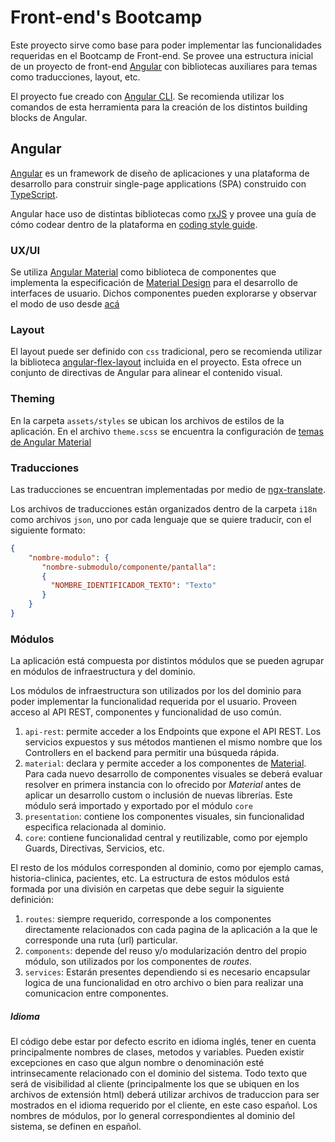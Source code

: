 # Front-end's Bootcamp

Este proyecto sirve como base para poder implementar las funcionalidades requeridas en el Bootcamp de Front-end. Se provee una estructura inicial de un proyecto de front-end [Angular](https://angular.io) con bibliotecas auxiliares para temas como traducciones, layout, etc.

El proyecto fue creado con [Angular CLI](https://www.npmjs.com/package/@angular/cli#usage). Se recomienda utilizar los comandos de esta herramienta para la creación de los distintos building blocks de Angular.

## Angular

[Angular](https://angular.io/guide/what-is-angular) es un framework de diseño de aplicaciones y una plataforma de desarrollo para construir single-page applications (SPA) construido con [TypeScript](https://www.typescriptlang.org/).

Angular hace uso de distintas bibliotecas como [rxJS](https://rxjs.dev/guide/overview) y provee una guía de cómo codear dentro de la plataforma en [coding style guide](https://angular.io/guide/styleguide).

### UX/UI

Se utiliza [Angular Material](https://material.angular.io) como biblioteca de componentes que implementa la especificación de [Material Design](https://material.io/design) para el desarrollo de interfaces de usuario. Dichos componentes pueden explorarse y observar el modo de uso desde [acá](https://material.angular.io/components/categories)

### Layout

El layout puede ser definido con `css` tradicional, pero se recomienda utilizar la biblioteca [angular-flex-layout](https://github.com/angular/flex-layout) incluida en el proyecto. Esta ofrece un conjunto de directivas de Angular para alinear el contenido visual.

### Theming

En la carpeta `assets/styles` se ubican los archivos de estilos de la aplicación. En el archivo `theme.scss` se encuentra la configuración de [temas de Angular Material](https://material.angular.io/guide/theming)
### Traducciones

Las traducciones se encuentran implementadas por medio de [ngx-translate](https://github.com/ngx-translate/core).

Los archivos de traducciones están organizados dentro de la carpeta `i18n` como archivos `json`, uno por cada lenguaje que se quiere traducir, con el siguiente formato:

```json
{
    "nombre-modulo": {
       "nombre-submodulo/componente/pantalla": 
	   {
         "NOMBRE_IDENTIFICADOR_TEXTO": "Texto"
       }
    }
}
```

### Módulos

La aplicación está compuesta por distintos módulos que se pueden agrupar en módulos de infraestructura y del dominio.

Los módulos de infraestructura son utilizados por los del dominio para poder implementar la funcionalidad requerida por el usuario. Proveen acceso al API REST, componentes y funcionalidad de uso común.

1. `api-rest`: permite acceder a los Endpoints que expone el API REST. Los servicios expuestos y sus métodos mantienen el mismo nombre que los Controllers en el backend para permitir una búsqueda rápida.
3. `material`: declara y permite acceder a los componentes de [Material](https://material.angular.io/). Para cada nuevo desarrollo de componentes visuales se deberá evaluar resolver en primera instancia con lo ofrecido por *Material* antes de aplicar un desarrollo custom o inclusión de nuevas librerías. Este módulo será importado y exportado por el módulo `core`
4. `presentation`: contiene los componentes visuales, sin funcionalidad especifica relacionada al dominio.
5. `core`: contiene funcionalidad central y reutilizable, como por ejemplo Guards, Directivas, Servicios, etc.

El resto de los módulos corresponden al dominio, como por ejemplo camas, historia-clinica, pacientes, etc.
La estructura de estos módulos está formada por una división en carpetas que debe seguir la siguiente definición:

1. `routes`: siempre requerido, corresponde a los componentes directamente relacionados con cada pagina de la aplicación a la que le
   corresponde una ruta (url) particular.
2. `components`: depende del reuso y/o modularización dentro del propio módulo, son utilizados por los componentes de *routes*.
3. `services`: Estarán presentes dependiendo si es necesario encapsular logica de una funcionalidad en otro archivo o bien para realizar 
   una comunicacion entre componentes.

##### Idioma
El código debe estar por defecto escrito en idioma inglés, tener en cuenta principalmente nombres de clases, metodos y variables. Pueden existir excepciones en caso que algun nombre o denominación esté intrinsecamente relacionado con el dominio del sistema.
Todo texto que será de visibilidad al cliente (principalmente los que se ubiquen en los archivos de extensión html) deberá utilizar archivos de traduccion para ser mostrados en el idioma requerido por el cliente, en este caso español.
Los nombres de módulos, por lo general correspondientes al dominio del sistema, se definen en español. 
